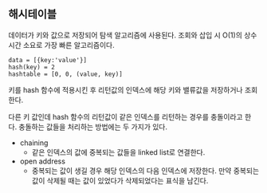 ## 해시테이블

데이터가 키와 값으로 저장되어 탐색 알고리즘에 사용된다. 조회와 삽입 시 O(1)의 상수시간 소요로 가장 빠른 알고리즘이다.

```
data = [{key:'value'}]
hash(key) = 2
hashtable = [0, 0, (value, key)]
```

키를 hash 함수에 적용시킨 후 리턴값의 인덱스에 해당 키와 밸류값을 저장하거나 조회한다. 

다른 키 값인데 hash 함수의 리턴값이 같은 인덱스를 리턴하는 경우를 충돌이라고 한다. 충돌하는 값들을 처리하는 방법에는 두 가지가 있다.

- chaining
  - 같은 인덱스의 값에 중복되는 값들을 linked list로 연결한다.
- open address
  - 중복되는 값이 생길 경우 해당 인덱스의 다음 인덱스에 저장한다. 만약 중복되는 값이 삭제될 때는 값이 있었다가 삭제되었다는 표식을 남긴다.

